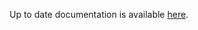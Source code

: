 <!-- DO NOT EDIT THIS FILE MANUALLY -->
<!-- Please read https://github.com/linuxserver/docker-webtop/blob/alpine-mate/.github/CONTRIBUTING.md -->
Up to date documentation is available [here](https://github.com/linuxserver/docker-webtop/blob/master/README.md).
